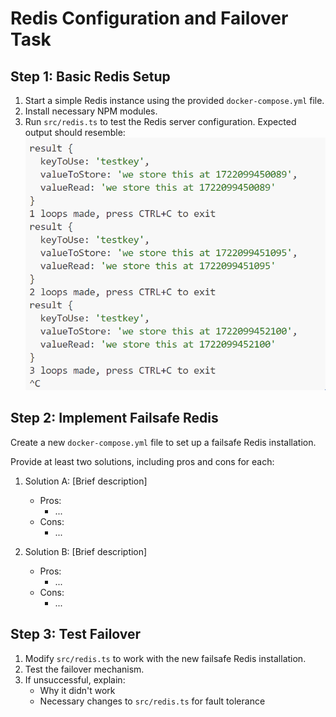 # Redis Configuration and Failover Task

## Step 1: Basic Redis Setup
1. Start a simple Redis instance using the provided `docker-compose.yml` file.
2. Install necessary NPM modules.
3. Run `src/redis.ts` to test the Redis server configuration.
   Expected output should resemble:
   ![Redis test output](image-1.png)

## Step 2: Implement Failsafe Redis
Create a new `docker-compose.yml` file to set up a failsafe Redis installation.

Provide at least two solutions, including pros and cons for each:

1. Solution A: [Brief description]
   - Pros:
     - ...
   - Cons:
     - ...

2. Solution B: [Brief description]
   - Pros:
     - ...
   - Cons:
     - ...

## Step 3: Test Failover
1. Modify `src/redis.ts` to work with the new failsafe Redis installation.
2. Test the failover mechanism.
3. If unsuccessful, explain:
   - Why it didn't work
   - Necessary changes to `src/redis.ts` for fault tolerance

